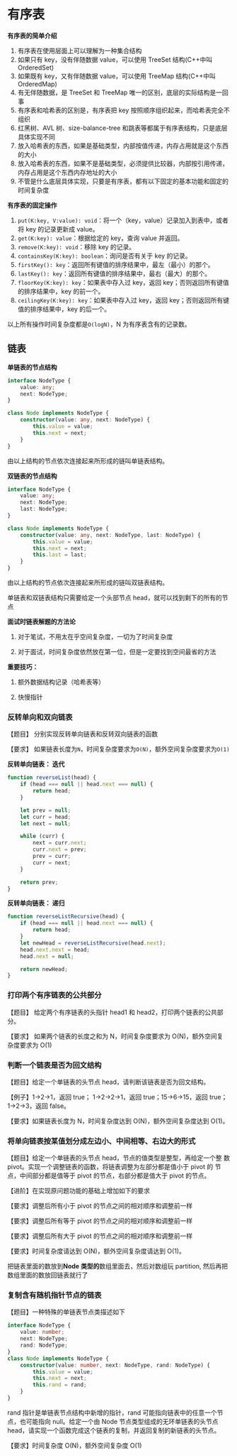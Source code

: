 # 有序表

**有序表的简单介绍**

1. 有序表在使用层面上可以理解为一种集合结构
2. 如果只有 key，没有伴随数据 value，可以使用 TreeSet 结构(C++中叫 OrderedSet)
3. 如果既有 key，又有伴随数据 value，可以使用 TreeMap 结构(C++中叫 OrderedMap)
4. 有无伴随数据，是 TreeSet 和 TreeMap 唯一的区别，底层的实际结构是一回事
5. 有序表和哈希表的区别是，有序表把 key 按照顺序组织起来，而哈希表完全不组织
6. 红黑树、AVL 树、size-balance-tree 和跳表等都属于有序表结构，只是底层具体实现不同
7. 放入哈希表的东西，如果是基础类型，内部按值传递，内存占用就是这个东西的大小
8. 放入哈希表的东西，如果不是基础类型，必须提供比较器，内部按引用传递，内存占用是这个东西内存地址的大小
9. 不管是什么底层具体实现，只要是有序表，都有以下固定的基本功能和固定的时间复杂度

**有序表的固定操作**

1. `put(K:key, V:value): void`：将一个（key，value）记录加入到表中，或者将 key 的记录更新成 value。
2. `get(K:key): value`：根据给定的 key，查询 value 并返回。
3. `remove(K:key): void`：移除 key 的记录。
4. `containsKey(K:key): boolean`：询问是否有关于 key 的记录。
5. `firstKey(): key`：返回所有键值的排序结果中，最左（最小）的那个。
6. `lastKey(): key`：返回所有键值的排序结果中，最右（最大）的那个。
7. `floorKey(K:key): key`：如果表中存入过 key，返回 key；否则返回所有键值的排序结果中，key 的前一个。
8. `ceilingKey(K:key): key`：如果表中存入过 key，返回 key；否则返回所有键值的排序结果中，key 的后一个。

以上所有操作时间复杂度都是`O(logN)`，N 为有序表含有的记录数。

## 链表

**单链表的节点结构**

```ts
interface NodeType {
    value: any;
    next: NodeType;
}

class Node implements NodeType {
    constructor(value: any, next: NodeType) {
        this.value = value;
        this.next = next;
    }
}
```

由以上结构的节点依次连接起来所形成的链叫单链表结构。

**双链表的节点结构**

```ts
interface NodeType {
    value: any;
    next: NodeType;
    last: NodeType;
}

class Node implements NodeType {
    constructor(value: any, next: NodeType, last: NodeType) {
        this.value = value;
        this.next = next;
        this.last = last;
    }
}
```

由以上结构的节点依次连接起来所形成的链叫双链表结构。

单链表和双链表结构只需要给定一个头部节点 head，就可以找到剩下的所有的节点

**面试时链表解题的方法论**

1. 对于笔试，不用太在乎空间复杂度，一切为了时间复杂度

2. 对于面试，时间复杂度依然放在第一位，但是一定要找到空间最省的方法

**重要技巧：**

1. 额外数据结构记录（哈希表等）

2. 快慢指针

### 反转单向和双向链表

【题目】 分别实现反转单向链表和反转双向链表的函数

【要求】 如果链表长度为`N`，时间复杂度要求为`O(N)`，额外空间复杂度要求为`O(1)`

**反转单向链表： 迭代**

```js
function reverseList(head) {
    if (head === null || head.next === null) {
        return head;
    }

    let prev = null;
    let curr = head;
    let next = null;

    while (curr) {
        next = curr.next;
        curr.next = prev;
        prev = curr;
        curr = next;
    }

    return prev;
}
```

**反转单向链表： 递归**

```js
function reverseListRecursive(head) {
    if (head === null || head.next === null) {
        return head;
    }
    let newHead = reverseListRecursive(head.next);
    head.next.next = head;
    head.next = null;

    return newHead;
}
```

### 打印两个有序链表的公共部分

【题目】 给定两个有序链表的头指针 head1 和 head2，打印两个链表的公共部分。

【要求】 如果两个链表的长度之和为 N，时间复杂度要求为 O(N)，额外空间复 杂度要求为 O(1)

### 判断一个链表是否为回文结构

【题目】给定一个单链表的头节点 head，请判断该链表是否为回文结构。

【例子】1->2->1，返回 true； 1->2->2->1，返回 true；15->6->15，返回 true； 1->2->3，返回 false。

【要求】如果链表长度为 N，时间复杂度达到 O(N)，额外空间复杂度达到 O(1)。

### 将单向链表按某值划分成左边小、中间相等、右边大的形式

【题目】给定一个单链表的头节点 head，节点的值类型是整型，再给定一个整 数 pivot。实现一个调整链表的函数，将链表调整为左部分都是值小于 pivot 的 节点，中间部分都是值等于 pivot 的节点，右部分都是值大于 pivot 的节点。

【进阶】在实现原问题功能的基础上增加如下的要求

【要求】调整后所有小于 pivot 的节点之间的相对顺序和调整前一样

【要求】调整后所有等于 pivot 的节点之间的相对顺序和调整前一样

【要求】调整后所有大于 pivot 的节点之间的相对顺序和调整前一样

【要求】时间复杂度请达到 O(N)，额外空间复杂度请达到 O(1)。

把链表里面的数放到**Node 类型的**数组里面去，然后对数组玩 partition, 然后再把数组里面的数放回链表就行了

### 复制含有随机指针节点的链表

【题目】一种特殊的单链表节点类描述如下

```ts
interface NodeType {
    value: number;
    next: NodeType;
    rand: NodeType;
}
class Node implements NodeType {
    constructor(value: number, next: NodeType, rand: NodeType) {
        this.value = value;
        this.next = next;
        this.rand = rand;
    }
}
```

rand 指针是单链表节点结构中新增的指针，rand 可能指向链表中的任意一个节 点，也可能指向 null。给定一个由 Node 节点类型组成的无环单链表的头节点 head，请实现一个函数完成这个链表的复制，并返回复制的新链表的头节点。

【要求】时间复杂度 O(N)，额外空间复杂度 O(1)
